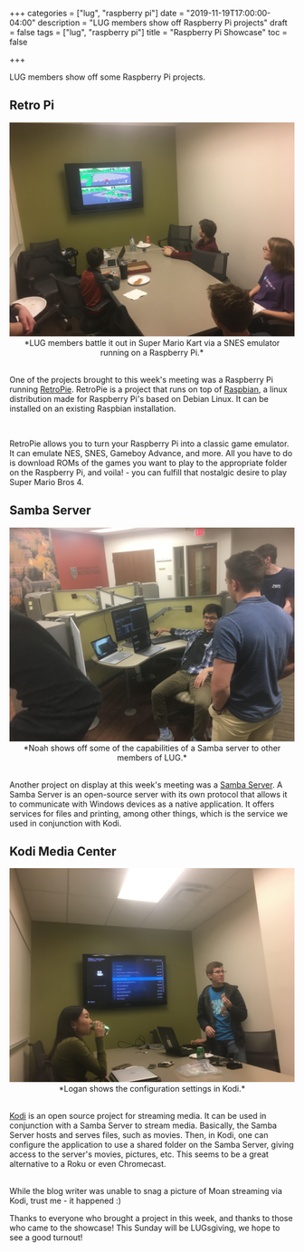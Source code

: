 +++
categories = ["lug", "raspberry pi"]
date = "2019-11-19T17:00:00-04:00"
description = "LUG members show off Raspberry Pi projects"
draft = false
tags = ["lug", "raspberry pi"]
title = "Raspberry Pi Showcase"
toc = false

+++

LUG members show off some Raspberry Pi projects.

<!--more-->

## Retro Pi

<center>
<img src="retropi.jpg" alt="retropi" width="800" height="auto"\>
<br>
*LUG members battle it out in Super Mario Kart via a SNES emulator running on a Raspberry Pi.*
<br>
<br>
</center>

One of the projects brought to this week's meeting was a Raspberry Pi running [RetroPie](https://retropie.org.uk/). RetroPie is a project that runs on top of [Raspbian](https://www.raspberrypi.org/downloads/raspbian/), a linux distribution
made for Raspberry Pi's based on Debian Linux. It can be installed on an existing Raspbian installation.

<br>

RetroPie allows you to turn your Raspberry Pi into a classic game emulator. It can emulate NES, SNES, Gameboy Advance, and more. All you have to do is download ROMs of the games you want to play to the appropriate folder on the Raspberry Pi, and voila! - you
can fulfill that nostalgic desire to play Super Mario Bros 4.


## Samba Server

<center>
<img src="noah-smba.jpg" alt="samba" width="800" height="auto"\>
<br>
*Noah shows off some of the capabilities of a Samba server to other members of LUG.*
<br>
<br>
</center>

Another project on display at this week's meeting was a [Samba Server](http://www.linuxandubuntu.com/home/what-is-samba-server-and-how-to-setup-samba-server-in-ubuntu-linux). A Samba Server is an open-source server with its own protocol that allows it to communicate with Windows devices as a native application. It offers services for files and printing, among other things, which is the service we used in conjunction with Kodi.


## Kodi Media Center

<center>
<img src="logan-kodi.jpg" alt="kodi" width="800" height="auto"\>
<br>
*Logan shows the configuration settings in Kodi.*
<br>
<br>
</center>

[Kodi](https://kodi.tv/) is an open source project for streaming media. It can be used in conjunction with a Samba Server to stream media. Basically, the
Samba Server hosts and serves files, such as movies. Then, in Kodi, one can configure the application to use a shared folder on the Samba Server, giving
access to the server's movies, pictures, etc. This seems to be a great alternative to a Roku or even Chromecast.

<br>
While the blog writer was unable to snag a picture of Moan streaming via Kodi, trust me - it happened :)

<br>

Thanks to everyone who brought a project in this week, and thanks to those who came to the showcase! This Sunday will be LUGsgiving, we hope to see
a good turnout!

<br>
